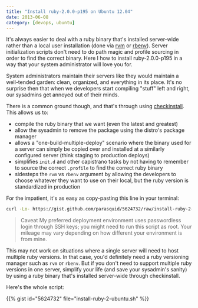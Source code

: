 ```yaml
---
title: "Install ruby-2.0.0-p195 on Ubuntu 12.04"
date: 2013-06-08
category: [devops, ubuntu]
---
```

It's always easier to deal with a ruby binary that's installed server-wide rather than a local user installation (done via [rvm](http://rvm.io/) or [rbenv](http://rbenv.org/)). Server initialization scripts don't need to do path magic and profile sourcing in order to find the correct binary. Here I how to install ruby-2.0.0-p195 in a way that your system administrator will love you for.

<!--more-->

System administrators maintain their servers like they would maintain a well-tended garden: clean, organized, and everything in its place. It's no surprise then that when we developers start compiling "stuff" left and right, our sysadmins get annoyed out of their minds.

There is a common ground though, and that's through using [checkinstall](https://help.ubuntu.com/community/CheckInstall). This allows us to:

  * compile the ruby binary that we want (even the latest and greatest)
  * allow the sysadmin to remove the package using the distro's package manager
  * allows a "one-build-multiple-deploy" scenario where the binary used for a server can simply be copied over and installed at a similarly configured server (think staging to production deploys)
  * simplifies `init.d` and other capistrano tasks by not having to remember to source the correct `.profile` to find the correct ruby binary
  * sidesteps the `rvm` vs `rbenv` argument by allowing the developers to choose whatever they want to use on their local, but the ruby version is standardized in production

For the impatient, it's as easy as copy-pasting this line in your terminal:

``` bash
curl -Lo- https://gist.github.com/parasquid/5624732/raw/install-ruby-2-ubuntu.sh | bash
```

> Caveat
> My preferred deployment environment uses passwordless login through SSH keys; you might need to run this script as root. Your mileage may vary depending on how different your environment is from mine.

This may not work on situations where a single server will need to host multiple ruby versions. In that case, you'd definitely need a ruby versioning manager such as `rvm` or `rbenv`. But if you don't need to support multiple ruby versions in one server, simplify your life (and save your sysadmin's sanity) by using a ruby binary that's installed server-wide through checkinstall.

Here's the whole script:

{{% gist id="5624732" file="install-ruby-2-ubuntu.sh" %}}
